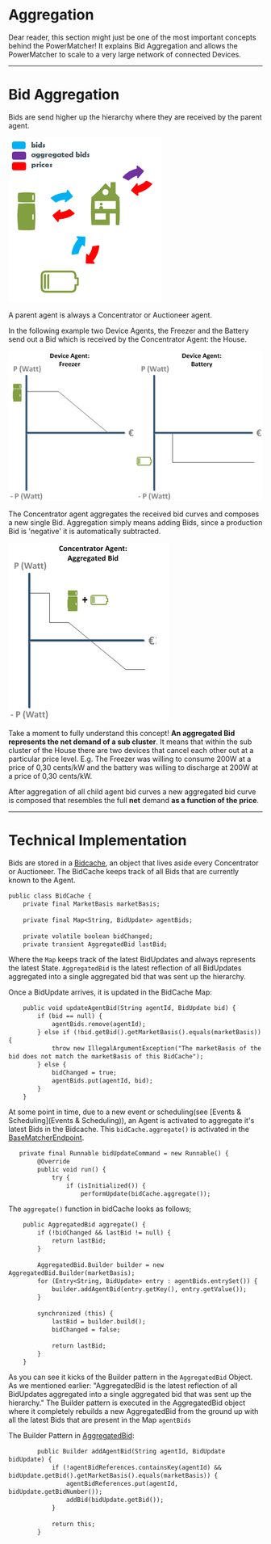 # Aggregation

Dear reader, this section might just be one of the most important concepts behind the PowerMatcher! It explains Bid Aggregation and allows the PowerMatcher to scale to a very large network of connected Devices.

-------------------------

# Bid Aggregation

Bids are send higher up the hierarchy where they are received by the parent agent. 

![Bids go Up! Prices go Down!](Aggregated.png)

A parent agent is always a Concentrator or Auctioneer agent.

In the following example two Device Agents, the Freezer and the Battery send out a Bid which is received by the Concentrator Agent: the House. 

![Two Device Agents Bids!](DeviceAgentBid.png)

The Concentrator agent aggregates the received bid curves and composes a new single Bid. Aggregation simply means adding Bids, since a production Bid is 'negative' it is automatically subtracted.

![Two Device Agents Bids!](AggregatedBid1.png)

Take a moment to fully understand this concept!  **An aggregated Bid represents the net demand of a sub cluster**.   It means that within the sub cluster of the House there are two devices that cancel each other out at a particular price level. E.g. The Freezer was willing to consume 200W at a price of 0,30 cents/kW and the battery was willing to discharge at 200W at a price of 0,30 cents/kW. 

After aggregation of all child agent bid curves a new aggregated bid curve is composed that resembles the full **net** demand **as a function of the price**. 

-------------------

# Technical Implementation

Bids are stored in a [Bidcache](https://github.com/flexiblepower/powermatcher/blob/master/net.powermatcher.core/src/net/powermatcher/core/BidCache.java), an object that lives aside every Concentrator or Auctioneer. The BidCache keeps track of all Bids that are currently known to the Agent.

```
public class BidCache {
    private final MarketBasis marketBasis;

    private final Map<String, BidUpdate> agentBids;

    private volatile boolean bidChanged;
    private transient AggregatedBid lastBid;
```
Where the `Map` keeps track of the latest BidUpdates and always represents the latest State. `AggregatedBid` is the latest reflection of all BidUpdates aggregated into a single aggregated bid that was sent up the hierarchy.

Once a BidUpdate arrives, it is updated in the BidCache Map:

```
    public void updateAgentBid(String agentId, BidUpdate bid) {
        if (bid == null) {
            agentBids.remove(agentId);
        } else if (!bid.getBid().getMarketBasis().equals(marketBasis)) {
            throw new IllegalArgumentException("The marketBasis of the bid does not match the marketBasis of this BidCache");
        } else {
            bidChanged = true;
            agentBids.put(agentId, bid);
        }
    }
```

At some point in time, due to a new event or scheduling(see [Events & Scheduling](Events & Scheduling)), an Agent is activated to aggregate it's latest Bids in the Bidcache. This `bidCache.aggregate()` is activated in the [BaseMatcherEndpoint](https://github.com/flexiblepower/powermatcher/blob/master/net.powermatcher.core/src/net/powermatcher/core/BaseMatcherEndpoint.java).

```
   private final Runnable bidUpdateCommand = new Runnable() {
        @Override
        public void run() {
            try {
                if (isInitialized()) {
                    performUpdate(bidCache.aggregate());
```

The `aggregate()` function in bidCache looks as follows;  


```
    public AggregatedBid aggregate() {
        if (!bidChanged && lastBid != null) {
            return lastBid;
        }

        AggregatedBid.Builder builder = new AggregatedBid.Builder(marketBasis);
        for (Entry<String, BidUpdate> entry : agentBids.entrySet()) {
            builder.addAgentBid(entry.getKey(), entry.getValue());
        }

        synchronized (this) {
            lastBid = builder.build();
            bidChanged = false;

            return lastBid;
        }
    }
```

As you can see it kicks of the Builder pattern in the `AggregatedBid` Object. As we mentioned earlier: "AggregatedBid is the latest reflection of all BidUpdates aggregated into a single aggregated bid that was sent up the hierarchy." The Builder pattern is executed in the AggregatedBid object where it completely rebuilds a new AggregatedBid from the ground up with all the latest Bids that are present in the Map `agentBids`

The Builder Pattern in [AggregatedBid](https://github.com/flexiblepower/powermatcher/blob/master/net.powermatcher.core/src/net/powermatcher/core/bidcache/AggregatedBid.java):

```
        public Builder addAgentBid(String agentId, BidUpdate bidUpdate) {
            if (!agentBidReferences.containsKey(agentId) && bidUpdate.getBid().getMarketBasis().equals(marketBasis)) {
                agentBidReferences.put(agentId, bidUpdate.getBidNumber());
                addBid(bidUpdate.getBid());
            }

            return this;
        }
```
